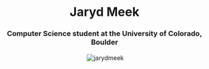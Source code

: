 <h1 align="center">Jaryd Meek</h1>
<h3 align="center">Computer Science student at the University of Colorado, Boulder</h3>
<p align="center">&nbsp;<img align="center" src="https://github-readme-stats-three-murex.vercel.app/api?username=jarydmeek&count_private=true&show_icons=true&theme=vue&include_all_commits=true" alt="jarydmeek" /></p>

